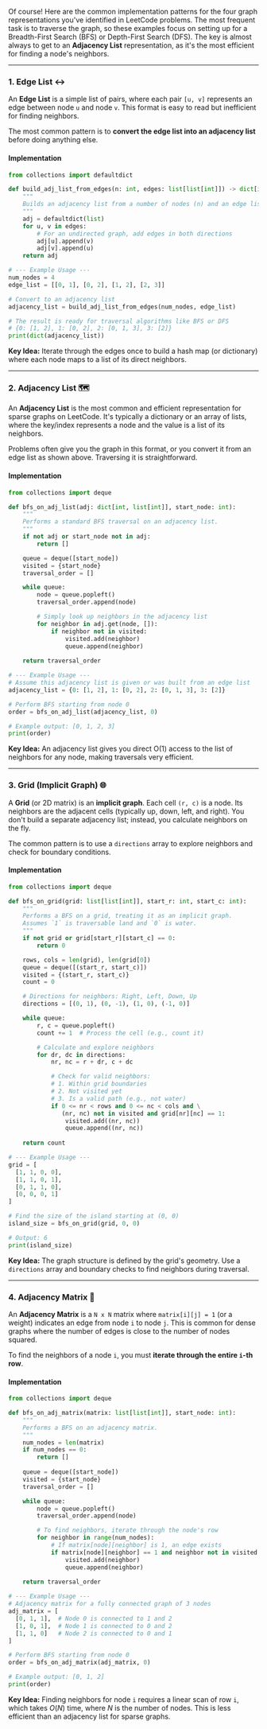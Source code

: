 Of course\! Here are the common implementation patterns for the four graph representations you've identified in LeetCode problems. The most frequent task is to traverse the graph, so these examples focus on setting up for a Breadth-First Search (BFS) or Depth-First Search (DFS). The key is almost always to get to an **Adjacency List** representation, as it's the most efficient for finding a node's neighbors.

-----

### 1\. Edge List ↔️

An **Edge List** is a simple list of pairs, where each pair `[u, v]` represents an edge between node `u` and node `v`. This format is easy to read but inefficient for finding neighbors.

The most common pattern is to **convert the edge list into an adjacency list** before doing anything else.

#### Implementation

```python
from collections import defaultdict

def build_adj_list_from_edges(n: int, edges: list[list[int]]) -> dict[int, list[int]]:
    """
    Builds an adjacency list from a number of nodes (n) and an edge list.
    """
    adj = defaultdict(list)
    for u, v in edges:
        # For an undirected graph, add edges in both directions
        adj[u].append(v)
        adj[v].append(u)
    return adj

# --- Example Usage ---
num_nodes = 4
edge_list = [[0, 1], [0, 2], [1, 2], [2, 3]]

# Convert to an adjacency list
adjacency_list = build_adj_list_from_edges(num_nodes, edge_list)

# The result is ready for traversal algorithms like BFS or DFS
# {0: [1, 2], 1: [0, 2], 2: [0, 1, 3], 3: [2]}
print(dict(adjacency_list))
```

**Key Idea:** Iterate through the edges once to build a hash map (or dictionary) where each node maps to a list of its direct neighbors.

-----

### 2\. Adjacency List 🗺️

An **Adjacency List** is the most common and efficient representation for sparse graphs on LeetCode. It's typically a dictionary or an array of lists, where the key/index represents a node and the value is a list of its neighbors.

Problems often give you the graph in this format, or you convert it from an edge list as shown above. Traversing it is straightforward.

#### Implementation

```python
from collections import deque

def bfs_on_adj_list(adj: dict[int, list[int]], start_node: int):
    """
    Performs a standard BFS traversal on an adjacency list.
    """
    if not adj or start_node not in adj:
        return []

    queue = deque([start_node])
    visited = {start_node}
    traversal_order = []

    while queue:
        node = queue.popleft()
        traversal_order.append(node)

        # Simply look up neighbors in the adjacency list
        for neighbor in adj.get(node, []):
            if neighbor not in visited:
                visited.add(neighbor)
                queue.append(neighbor)
                
    return traversal_order

# --- Example Usage ---
# Assume this adjacency list is given or was built from an edge list
adjacency_list = {0: [1, 2], 1: [0, 2], 2: [0, 1, 3], 3: [2]}

# Perform BFS starting from node 0
order = bfs_on_adj_list(adjacency_list, 0)

# Example output: [0, 1, 2, 3]
print(order)
```

**Key Idea:** An adjacency list gives you direct O(1) access to the list of neighbors for any node, making traversals very efficient.

-----

### 3\. Grid (Implicit Graph) 🌐

A **Grid** (or 2D matrix) is an **implicit graph**. Each cell `(r, c)` is a node. Its neighbors are the adjacent cells (typically up, down, left, and right). You don't build a separate adjacency list; instead, you calculate neighbors on the fly.

The common pattern is to use a `directions` array to explore neighbors and check for boundary conditions.

#### Implementation

```python
from collections import deque

def bfs_on_grid(grid: list[list[int]], start_r: int, start_c: int):
    """
    Performs a BFS on a grid, treating it as an implicit graph.
    Assumes `1` is traversable land and `0` is water.
    """
    if not grid or grid[start_r][start_c] == 0:
        return 0

    rows, cols = len(grid), len(grid[0])
    queue = deque([(start_r, start_c)])
    visited = {(start_r, start_c)}
    count = 0

    # Directions for neighbors: Right, Left, Down, Up
    directions = [(0, 1), (0, -1), (1, 0), (-1, 0)]

    while queue:
        r, c = queue.popleft()
        count += 1  # Process the cell (e.g., count it)

        # Calculate and explore neighbors
        for dr, dc in directions:
            nr, nc = r + dr, c + dc

            # Check for valid neighbors:
            # 1. Within grid boundaries
            # 2. Not visited yet
            # 3. Is a valid path (e.g., not water)
            if 0 <= nr < rows and 0 <= nc < cols and \
               (nr, nc) not in visited and grid[nr][nc] == 1:
                visited.add((nr, nc))
                queue.append((nr, nc))
                
    return count

# --- Example Usage ---
grid = [
  [1, 1, 0, 0],
  [1, 1, 0, 1],
  [0, 1, 1, 0],
  [0, 0, 0, 1]
]

# Find the size of the island starting at (0, 0)
island_size = bfs_on_grid(grid, 0, 0)

# Output: 6
print(island_size)
```

**Key Idea:** The graph structure is defined by the grid's geometry. Use a `directions` array and boundary checks to find neighbors during traversal.

-----

### 4\. Adjacency Matrix 🔢

An **Adjacency Matrix** is a `N x N` matrix where `matrix[i][j] = 1` (or a weight) indicates an edge from node `i` to node `j`. This is common for dense graphs where the number of edges is close to the number of nodes squared.

To find the neighbors of a node `i`, you must **iterate through the entire `i`-th row**.

#### Implementation

```python
from collections import deque

def bfs_on_adj_matrix(matrix: list[list[int]], start_node: int):
    """
    Performs a BFS on an adjacency matrix.
    """
    num_nodes = len(matrix)
    if num_nodes == 0:
        return []
        
    queue = deque([start_node])
    visited = {start_node}
    traversal_order = []

    while queue:
        node = queue.popleft()
        traversal_order.append(node)

        # To find neighbors, iterate through the node's row
        for neighbor in range(num_nodes):
            # If matrix[node][neighbor] is 1, an edge exists
            if matrix[node][neighbor] == 1 and neighbor not in visited:
                visited.add(neighbor)
                queue.append(neighbor)
                
    return traversal_order

# --- Example Usage ---
# Adjacency matrix for a fully connected graph of 3 nodes
adj_matrix = [
  [0, 1, 1],  # Node 0 is connected to 1 and 2
  [1, 0, 1],  # Node 1 is connected to 0 and 2
  [1, 1, 0]   # Node 2 is connected to 0 and 1
]

# Perform BFS starting from node 0
order = bfs_on_adj_matrix(adj_matrix, 0)

# Example output: [0, 1, 2]
print(order)
```

**Key Idea:** Finding neighbors for node `i` requires a linear scan of row `i`, which takes $O(N)$ time, where $N$ is the number of nodes. This is less efficient than an adjacency list for sparse graphs.